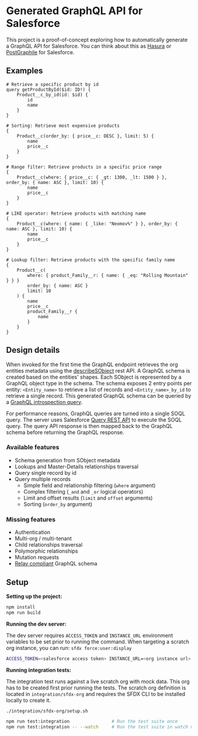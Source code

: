# Generated GraphQL API for Salesforce

This project is a proof-of-concept exploring how to automatically generate a GraphQL API for Salesforce. You can think about this as [Hasura](https://hasura.io/) or [PostGraphile](https://www.graphile.org/) for Salesforce.

## Examples

```gql
# Retrieve a specific product by id
query getProductById($id: ID!) {
    Product__c_by_id(id: $id) {
        id
        name
    }
}
```

```gql
# Sorting: Retrieve most expensive products
{
    Product__c(order_by: { price__c: DESC }, limit: 5) {
        name
        price__c
    }
}
```

```gql
# Range filter: Retrieve products in a specific price range
{
    Product__c(where: { price__c: { _gt: 1300, _lt: 1500 } }, order_by: { name: ASC }, limit: 10) {
        name
        price__c
    }
}
```

```gql
# LIKE operator: Retrieve products with matching name
{
    Product__c(where: { name: { _like: "Neomov%" } }, order_by: { name: ASC }, limit: 10) {
        name
        price__c
    }
}
```

```gql
# Lookup filter: Retrieve products with the specific family name
{
    Product__c(
        where: { product_Family__r: { name: { _eq: "Rolling Mountain" } } }
        order_by: { name: ASC }
        limit: 10
    ) {
        name
        price__c
        product_Family__r {
            name
        }
    }
}
```

## Design details

When invoked for the first time the GraphQL endpoint retrieves the org entities metadata using the [describeSObject](https://developer.salesforce.com/docs/atlas.en-us.234.0.api.meta/api/sforce_api_calls_describesobjects_describesobjectresult.htm) rest API. A GraphQL schema is created based on the entities' shapes. Each SObject is represented by a GraphQL object type in the schema. The schema exposes 2 entry points per entity: `<Entity_name>` to retrieve a list of records and `<Entity_name>_by_id` to retrieve a single record. This generated GraphQL schema can be queried by a [GraphQL introspection query](https://graphql.org/learn/introspection/).

For performance reasons, GraphQL queries are turned into a single SOQL query. The server uses Salesforce [Query REST API](https://developer.salesforce.com/docs/atlas.en-us.api_rest.meta/api_rest/resources_query.htm) to execute the SOQL query. The query API response is then mapped back to the GraphQL schema before returning the GraphQL response.

### Available features

-   Schema generation from SObject metadata
-   Lookups and Master-Details relationships traversal
-   Query single record by id
-   Query multiple records
    -   Simple field and relationship filtering (`where` argument)
    -   Complex filtering (`_and` and `_or` logical operators)
    -   Limit and offset results (`limit` and `offset` arguments)
    -   Sorting (`order_by` argument)

### Missing features

-   Authentication
-   Multi-org / multi-tenant
-   Child relationships traversal
-   Polymorphic relationships
-   Mutation requests
-   [Relay compliant](https://relay.dev/docs/guides/graphql-server-specification/) GraphQL schema

## Setup

**Setting up the project:**

```sh
npm install
npm run build
```

**Running the dev server:**

The dev server requires `ACCESS_TOKEN` and `INSTANCE_URL` environment variables to be set prior to running the command. When targeting a scratch org instance, you can run: `sfdx force:user:display`

```sh
ACCESS_TOKEN=<salesforce access token> INSTANCE_URL=<org instance url> npm run start
```

**Running integration tests:**

The integration test runs against a live scratch org with mock data. This org has to be created first prior running the tests. The scratch org definition is located in `integration/sfdx-org` and requires the SFDX CLI to be installed locally to create it.

```sh
./integration/sfdx-org/setup.sh

npm run test:integration                # Run the test suite once
npm run test:integration -- --watch     # Run the test suite in watch mode
```
